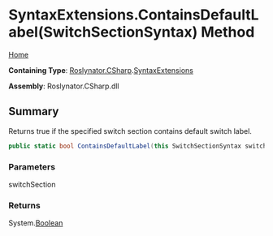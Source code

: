 # SyntaxExtensions\.ContainsDefaultLabel\(SwitchSectionSyntax\) Method

[Home](../../../../README.md)

**Containing Type**: [Roslynator.CSharp](../../README.md)\.[SyntaxExtensions](../README.md)

**Assembly**: Roslynator\.CSharp\.dll

## Summary

Returns true if the specified switch section contains default switch label\.

```csharp
public static bool ContainsDefaultLabel(this SwitchSectionSyntax switchSection)
```

### Parameters

switchSection



### Returns

System\.[Boolean](https://docs.microsoft.com/en-us/dotnet/api/system.boolean)

